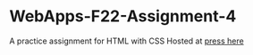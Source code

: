 # WebApps-F22-Assignment-4
A practice assignment for HTML with CSS
Hosted at
[press here](https://44-563-web-apps-f22.github.io/44563-webapps-assignment-4-Pravali7777/opera.html)